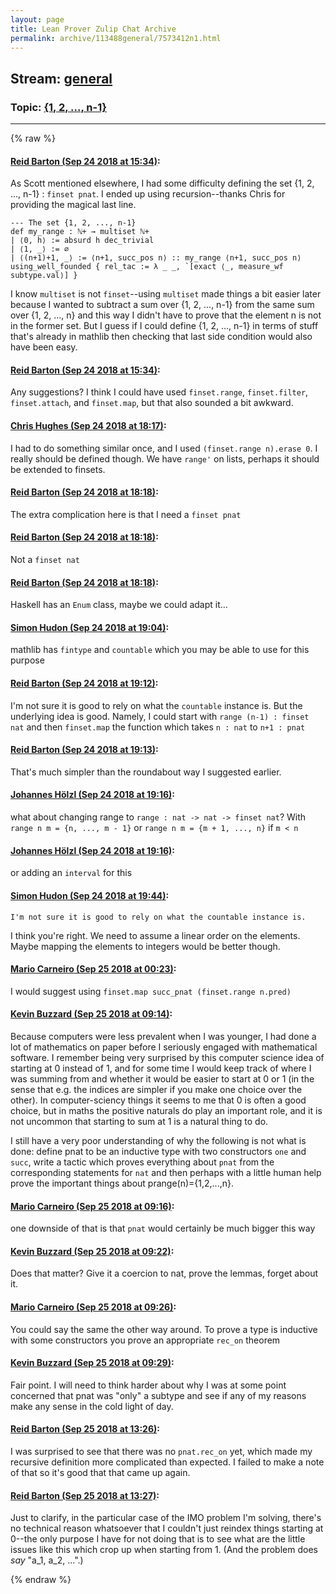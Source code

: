 ```yaml
---
layout: page
title: Lean Prover Zulip Chat Archive 
permalink: archive/113488general/7573412n1.html
---
```


## Stream: [general](index.html)
### Topic: [{1, 2, ..., n-1}](7573412n1.html)

---


{% raw %}
#### [ Reid Barton (Sep 24 2018 at 15:34)](https://leanprover.zulipchat.com/#narrow/stream/113488-general/topic/%7B1%2C%202%2C%20...%2C%20n-1%7D/near/134526569):
As Scott mentioned elsewhere, I had some difficulty defining the set {1, 2, ..., n-1} : `finset pnat`. I ended up using recursion--thanks Chris for providing the magical last line.
```lean
--- The set {1, 2, ..., n-1}
def my_range : ℕ+ → multiset ℕ+
| ⟨0, h⟩ := absurd h dec_trivial
| ⟨1, _⟩ := ∅
| ⟨(n+1)+1, _⟩ := ⟨n+1, succ_pos n⟩ :: my_range ⟨n+1, succ_pos n⟩
using_well_founded { rel_tac := λ _ _, `[exact ⟨_, measure_wf subtype.val⟩] }
```
I know `multiset` is not `finset`--using `multiset` made things a bit easier later because I wanted to subtract a sum over {1, 2, ..., n-1} from the same sum over {1, 2, ..., n} and this way I didn't have to prove that the element n is not in the former set. But I guess if I could define {1, 2, ..., n-1} in terms of stuff that's already in mathlib then checking that last side condition would also have been easy.

#### [ Reid Barton (Sep 24 2018 at 15:34)](https://leanprover.zulipchat.com/#narrow/stream/113488-general/topic/%7B1%2C%202%2C%20...%2C%20n-1%7D/near/134526586):
Any suggestions?
I think I could have used `finset.range`, `finset.filter`, `finset.attach`, and `finset.map`, but that also sounded a bit awkward.

#### [ Chris Hughes (Sep 24 2018 at 18:17)](https://leanprover.zulipchat.com/#narrow/stream/113488-general/topic/%7B1%2C%202%2C%20...%2C%20n-1%7D/near/134536670):
I had to do something similar once, and I used `(finset.range n).erase 0`. I really should be defined though. We have `range'` on lists, perhaps it should be extended to finsets.

#### [ Reid Barton (Sep 24 2018 at 18:18)](https://leanprover.zulipchat.com/#narrow/stream/113488-general/topic/%7B1%2C%202%2C%20...%2C%20n-1%7D/near/134536735):
The extra complication here is that I need a `finset pnat`

#### [ Reid Barton (Sep 24 2018 at 18:18)](https://leanprover.zulipchat.com/#narrow/stream/113488-general/topic/%7B1%2C%202%2C%20...%2C%20n-1%7D/near/134536741):
Not a `finset nat`

#### [ Reid Barton (Sep 24 2018 at 18:18)](https://leanprover.zulipchat.com/#narrow/stream/113488-general/topic/%7B1%2C%202%2C%20...%2C%20n-1%7D/near/134536767):
Haskell has an `Enum` class, maybe we could adapt it...

#### [ Simon Hudon (Sep 24 2018 at 19:04)](https://leanprover.zulipchat.com/#narrow/stream/113488-general/topic/%7B1%2C%202%2C%20...%2C%20n-1%7D/near/134539021):
mathlib has `fintype` and `countable` which you may be able to use for this purpose

#### [ Reid Barton (Sep 24 2018 at 19:12)](https://leanprover.zulipchat.com/#narrow/stream/113488-general/topic/%7B1%2C%202%2C%20...%2C%20n-1%7D/near/134539480):
I'm not sure it is good to rely on what the `countable` instance is. But the underlying idea is good. Namely, I could start with `range (n-1) : finset nat` and then `finset.map` the function which takes `n : nat` to `n+1 : pnat`

#### [ Reid Barton (Sep 24 2018 at 19:13)](https://leanprover.zulipchat.com/#narrow/stream/113488-general/topic/%7B1%2C%202%2C%20...%2C%20n-1%7D/near/134539489):
That's much simpler than the roundabout way I suggested earlier.

#### [ Johannes Hölzl (Sep 24 2018 at 19:16)](https://leanprover.zulipchat.com/#narrow/stream/113488-general/topic/%7B1%2C%202%2C%20...%2C%20n-1%7D/near/134539635):
what about changing range to `range : nat -> nat -> finset nat`?  With `range n m = {n, ..., m - 1}` or `range n m = {m + 1, ..., n}` if `m < n`

#### [ Johannes Hölzl (Sep 24 2018 at 19:16)](https://leanprover.zulipchat.com/#narrow/stream/113488-general/topic/%7B1%2C%202%2C%20...%2C%20n-1%7D/near/134539649):
or adding an `interval` for this

#### [ Simon Hudon (Sep 24 2018 at 19:44)](https://leanprover.zulipchat.com/#narrow/stream/113488-general/topic/%7B1%2C%202%2C%20...%2C%20n-1%7D/near/134541041):
```quote
I'm not sure it is good to rely on what the countable instance is.
```

I think you're right. We need to assume a linear order on the elements. Maybe mapping the elements to integers would be better though.

#### [ Mario Carneiro (Sep 25 2018 at 00:23)](https://leanprover.zulipchat.com/#narrow/stream/113488-general/topic/%7B1%2C%202%2C%20...%2C%20n-1%7D/near/134560767):
I would suggest using `finset.map succ_pnat (finset.range n.pred)`

#### [ Kevin Buzzard (Sep 25 2018 at 09:14)](https://leanprover.zulipchat.com/#narrow/stream/113488-general/topic/%7B1%2C%202%2C%20...%2C%20n-1%7D/near/134579309):
Because computers were less prevalent when I was younger, I had done a lot of mathematics on paper before I seriously engaged with mathematical software. I remember being very surprised by this computer science idea of starting at 0 instead of 1, and for some time I would keep track of where I was summing from and whether it would be easier to start at 0 or 1 (in the sense that e.g. the indices are simpler if you make one choice over the other). In computer-sciency things it seems to me that 0 is often a good choice, but in maths the positive naturals do play an important role, and it is not uncommon that starting to sum at 1 is a natural thing to do.

I still have a very poor understanding of why the following is not what is done: define pnat to be an inductive type with two constructors `one` and `succ`, write a tactic which proves everything about `pnat` from the corresponding statements for `nat` and then perhaps with a little human help prove the important things about prange(n)={1,2,...,n}.

#### [ Mario Carneiro (Sep 25 2018 at 09:16)](https://leanprover.zulipchat.com/#narrow/stream/113488-general/topic/%7B1%2C%202%2C%20...%2C%20n-1%7D/near/134579385):
one downside of that is that `pnat` would certainly be much bigger this way

#### [ Kevin Buzzard (Sep 25 2018 at 09:22)](https://leanprover.zulipchat.com/#narrow/stream/113488-general/topic/%7B1%2C%202%2C%20...%2C%20n-1%7D/near/134579676):
Does that matter? Give it a coercion to nat, prove the lemmas, forget about it.

#### [ Mario Carneiro (Sep 25 2018 at 09:26)](https://leanprover.zulipchat.com/#narrow/stream/113488-general/topic/%7B1%2C%202%2C%20...%2C%20n-1%7D/near/134579794):
You could say the same the other way around. To prove a type is inductive with some constructors you prove an appropriate `rec_on` theorem

#### [ Kevin Buzzard (Sep 25 2018 at 09:29)](https://leanprover.zulipchat.com/#narrow/stream/113488-general/topic/%7B1%2C%202%2C%20...%2C%20n-1%7D/near/134579923):
Fair point. I will need to think harder about why I was at some point concerned that pnat was "only" a subtype and see if any of my reasons make any sense in the cold light of day.

#### [ Reid Barton (Sep 25 2018 at 13:26)](https://leanprover.zulipchat.com/#narrow/stream/113488-general/topic/%7B1%2C%202%2C%20...%2C%20n-1%7D/near/134589702):
I was surprised to see that there was no `pnat.rec_on` yet, which made my recursive definition more complicated than expected. I failed to make a note of that so it's good that that came up again.

#### [ Reid Barton (Sep 25 2018 at 13:27)](https://leanprover.zulipchat.com/#narrow/stream/113488-general/topic/%7B1%2C%202%2C%20...%2C%20n-1%7D/near/134589746):
Just to clarify, in the particular case of the IMO problem I'm solving, there's no technical reason whatsoever that I couldn't just reindex things starting at 0--the only purpose I have for not doing that is to see what are the little issues like this which crop up when starting from 1. (And the problem does *say* "a_1, a_2, ...".)


{% endraw %}
